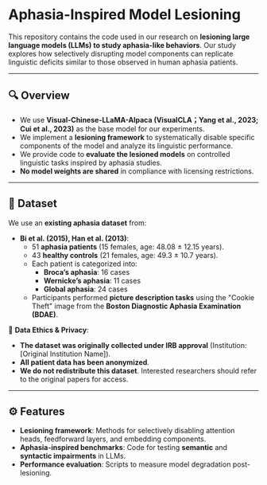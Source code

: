
# Aphasia-Inspired Model Lesioning

This repository contains the code used in our research on **lesioning large language models (LLMs) to study aphasia-like behaviors**. Our study explores how selectively disrupting model components can replicate linguistic deficits similar to those observed in human aphasia patients.

---

## 🔍 Overview
- We use **Visual-Chinese-LLaMA-Alpaca (VisualCLA；Yang et al., 2023; Cui et al., 2023)** as the base model for our experiments.
- We implement a **lesioning framework** to systematically disable specific components of the model and analyze its linguistic performance.
- We provide code to **evaluate the lesioned models** on controlled linguistic tasks inspired by aphasia studies.
- **No model weights are shared** in compliance with licensing restrictions.

---

## 📂 Dataset
We use an **existing aphasia dataset** from:
- **Bi et al. (2015), Han et al. (2013)**:  
  - 51 **aphasia patients** (15 females, age: 48.08 ± 12.15 years).  
  - 43 **healthy controls** (21 females, age: 49.3 ± 10.7 years).  
  - Each patient is categorized into:
    - **Broca’s aphasia**: 16 cases
    - **Wernicke’s aphasia**: 11 cases
    - **Global aphasia**: 24 cases
  - Participants performed **picture description tasks** using the "Cookie Theft" image from the **Boston Diagnostic Aphasia Examination (BDAE)**.

🔹 **Data Ethics & Privacy**:
- **The dataset was originally collected under IRB approval** (Institution: [Original Institution Name]).
- **All patient data has been anonymized**.
- **We do not redistribute this dataset**. Interested researchers should refer to the original papers for access.

---

## ⚙️ Features
- **Lesioning framework**: Methods for selectively disabling attention heads, feedforward layers, and embedding components.
- **Aphasia-inspired benchmarks**: Code for testing **semantic** and **syntactic impairments** in LLMs.
- **Performance evaluation**: Scripts to measure model degradation post-lesioning.


